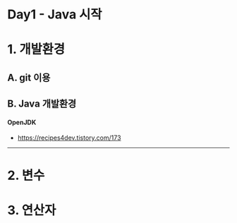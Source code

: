 # Day1 - Java 시작

# 1. 개발환경

## A. git 이용

## B. Java 개발환경

#### OpenJDK

- https://recipes4dev.tistory.com/173

---

# 2. 변수

# 3. 연산자
